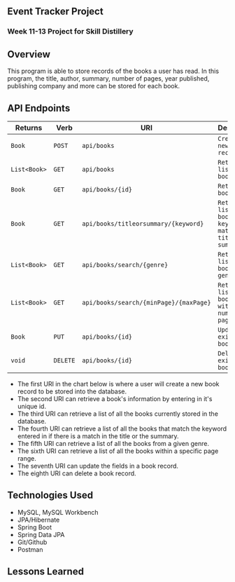 ## Event Tracker Project

### Week 11-13 Project for Skill Distillery

## Overview

This program is able to store records of the books a user has read. In this program, the title, author, summary, number of pages, year published, publishing company and more can be stored for each book.





## API Endpoints

| Returns     | Verb           | URI           | Description    |
|-------------|----------------|---------------|----------------|
| `Book`        | `POST`           | `api/books`     | `Creates a new book record` |
| `List<Book>`      | `GET`           | `api/books`          | `Retrieve list of books` |
| `Book`      | `GET`            | `api/books/{id}`          | `Retrieves a book by id` |
| `Book`       | `GET`           | `api/books/titleorsummary/{keyword}` | `Retrieves a list of book by keyword match in title or summary` |
| `List<Book>` | `GET`           | `api/books/search/{genre}` | `Retrieve list of books by genre` |
| `List<Book>`  | `GET`          | `api/books/search/{minPage}/{maxPage}` | `Retrieve list of books within number of pages range` |
| `Book`        | `PUT`          | `api/books/{id}`   | `Updates an existing book by id` |
| `void`       | `DELETE`        | `api/books/{id}`   | `Deletes an existing book by id` |


- The first URI in the chart below is where a user will create a new book record to be stored into the database.
- The second URI can retrieve a book's information by entering in it's unique id.
- The third URI can retrieve a list of all the books currently stored in the database.
- The fourth URI can retrieve a list of all the books that match the keyword entered in if there is a match in the title or the summary.
- The fifth URI can retrieve a list of all the books from a given genre.
- The sixth URI can retrieve a list of all the books within a specific page range.
- The seventh URI can update the fields in a book record.
- The eighth URI can delete a book record.


## Technologies Used
* MySQL, MySQL Workbench
* JPA/Hibernate
* Spring Boot
* Spring Data JPA
* Git/Github
* Postman

## Lessons Learned
